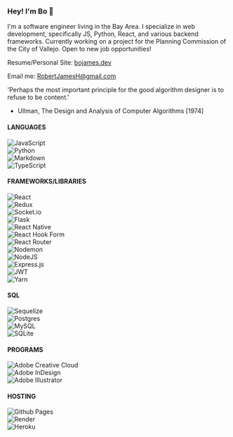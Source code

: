 ### Hey! I'm Bo 👋

I'm a software engineer living in the Bay Area.  I specialize in web development, specifically JS, Python, React, and various backend frameworks.  Currently working on a project for the Planning Commission of the City of Vallejo. Open to new job opportunities!

Resume/Personal Site: [bojames.dev](https://bojames.dev/)

Email me: RobertJamesH@gmail.com

'Perhaps the most important principle for the good algorithm designer is to refuse to be content.'
- Ullman, The Design and Analysis of Computer Algorithms [1974]

#### LANGUAGES

![JavaScript](https://img.shields.io/badge/javascript-%23323330.svg?style=for-the-badge&logo=javascript&logoColor=%23F7DF1E)  
![Python](https://img.shields.io/badge/python-3670A0?style=for-the-badge&logo=python&logoColor=ffdd54)  
![Markdown](https://img.shields.io/badge/markdown-%23000000.svg?style=for-the-badge&logo=markdown&logoColor=white)  
![TypeScript](https://img.shields.io/badge/typescript-%23007ACC.svg?style=for-the-badge&logo=typescript&logoColor=white) 

#### FRAMEWORKS/LIBRARIES

![React](https://img.shields.io/badge/react-%2320232a.svg?style=for-the-badge&logo=react&logoColor=%2361DAFB)  
![Redux](https://img.shields.io/badge/redux-%23593d88.svg?style=for-the-badge&logo=redux&logoColor=white)  
![Socket.io](https://img.shields.io/badge/Socket.io-black?style=for-the-badge&logo=socket.io&badgeColor=010101)  
![Flask](https://img.shields.io/badge/flask-%23000.svg?style=for-the-badge&logo=flask&logoColor=white)  
![React Native](https://img.shields.io/badge/react_native-%2320232a.svg?style=for-the-badge&logo=react&logoColor=%2361DAFB)  
![React Hook Form](https://img.shields.io/badge/React%20Hook%20Form-%23EC5990.svg?style=for-the-badge&logo=reacthookform&logoColor=white)  
![React Router](https://img.shields.io/badge/React_Router-CA4245?style=for-the-badge&logo=react-router&logoColor=white)  
![Nodemon](https://img.shields.io/badge/NODEMON-%23323330.svg?style=for-the-badge&logo=nodemon&logoColor=%BBDEAD)  
![NodeJS](https://img.shields.io/badge/node.js-6DA55F?style=for-the-badge&logo=node.js&logoColor=white)  
![Express.js](https://img.shields.io/badge/express.js-%23404d59.svg?style=for-the-badge&logo=express&logoColor=%2361DAFB)  
![JWT](https://img.shields.io/badge/JWT-black?style=for-the-badge&logo=JSON%20web%20tokens)  
![Yarn](https://img.shields.io/badge/yarn-%232C8EBB.svg?style=for-the-badge&logo=yarn&logoColor=white)  

#### SQL

![Sequelize](https://img.shields.io/badge/Sequelize-52B0E7?style=for-the-badge&logo=Sequelize&logoColor=white)  
![Postgres](https://img.shields.io/badge/postgres-%23316192.svg?style=for-the-badge&logo=postgresql&logoColor=white)  
![MySQL](https://img.shields.io/badge/mysql-%2300f.svg?style=for-the-badge&logo=mysql&logoColor=white)  
![SQLite](https://img.shields.io/badge/sqlite-%2307405e.svg?style=for-the-badge&logo=sqlite&logoColor=white)  

#### PROGRAMS

![Adobe Creative Cloud](https://img.shields.io/badge/Adobe%20Creative%20Cloud-DA1F26.svg?style=for-the-badge&logo=Adobe%20Creative%20Cloud&logoColor=white)  
![Adobe InDesign](https://img.shields.io/badge/Adobe%20InDesign-49021F?style=for-the-badge&logo=adobeindesign&logoColor=white)  
![Adobe Illustrator](https://img.shields.io/badge/adobe%20illustrator-%23FF9A00.svg?style=for-the-badge&logo=adobe%20illustrator&logoColor=white)  

#### HOSTING

![Github Pages](https://img.shields.io/badge/github%20pages-121013?style=for-the-badge&logo=github&logoColor=white)  
![Render](https://img.shields.io/badge/Render-%46E3B7.svg?style=for-the-badge&logo=render&logoColor=white)  
![Heroku](https://img.shields.io/badge/heroku-%23430098.svg?style=for-the-badge&logo=heroku&logoColor=white)  


<!--
**BoJamesH/BoJamesH** is a ✨ _special_ ✨ repository because its `README.md` (this file) appears on your GitHub profile.

Here are some ideas to get you started:

- 🔭 I’m currently working on ...
- 🌱 I’m currently learning ...
- 👯 I’m looking to collaborate on ...
- 🤔 I’m looking for help with ...
- 💬 Ask me about ...
- 📫 How to reach me: ...
- 😄 Pronouns: ...
- ⚡ Fun fact: ...
-->
